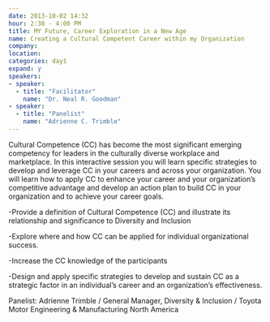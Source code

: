 ```yaml
---
date: 2013-10-02 14:32
hour: 2:30 - 4:00 PM
title: MY Future, Career Exploration in a New Age
name: Creating a Cultural Competent Career within my Organization
company: 
location: 
categories: day1
expand: y
speakers:
- speaker:  
  - title: "Facilitator"
    name: "Dr. Neal R. Goodman"
- speaker:  
  - title: "Panelist"
    name: "Adrienne C. Trimble"
---
```

Cultural Competence (CC) has become the most significant emerging competency for
leaders in the culturally diverse workplace and marketplace. In this interactive session
you will learn specific strategies to develop and leverage CC in your careers and
across your organization. You will learn how to apply CC to enhance your career and
your organization’s competitive advantage and develop an action plan to build CC in
your organization and to achieve your career goals.

-Provide a definition of Cultural Competence (CC) and illustrate its relationship and significance to Diversity and Inclusion

-Explore where and how CC can be applied for individual organizational
success.

-Increase the CC knowledge of the participants

-Design and apply specific strategies to develop and sustain CC as a strategic
factor in an individual’s career and an organization’s effectiveness.

Panelist: Adrienne Trimble / General Manager, Diversity & Inclusion /
Toyota Motor Engineering & Manufacturing North America